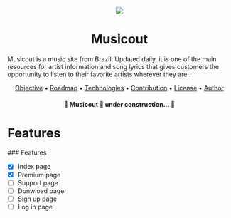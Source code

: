 <p align="center">
  <img src="https://user-images.githubusercontent.com/79415128/150685230-3da13007-2bdb-4963-a9e2-cdaf0709c1cc.png"/>
</p>
<h1 align="center">Musicout</h1
<p align="center">Musicout is a music site from Brazil. Updated daily, it is one of the main resources for artist information and song lyrics that gives customers the opportunity to listen to their favorite artists wherever they are..</p>
<p align="center">
 <a href="#objetivo">Objective</a> •
 <a href="#roadmap">Roadmap</a> • 
 <a href="#tecnologias">Technologies</a> • 
 <a href="#contribuicao">Contribution</a> • 
 <a href="#licenc-a">License</a> • 
 <a href="#autor">Author</a>
</p>
<h4 align="center"> 
	🚧  Musicout 🚀 under construction...  🚧
</h4>

<h1>Features</h1>
### Features

- [x] Index page 
- [x] Premium page
- [ ] Support page
- [ ] Donwload page
- [ ] Sign up page
- [ ] Log in page
